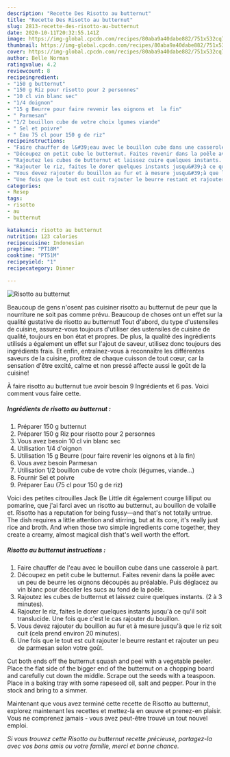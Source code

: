 ```yaml
---
description: "Recette Des Risotto au butternut"
title: "Recette Des Risotto au butternut"
slug: 2813-recette-des-risotto-au-butternut
date: 2020-10-11T20:32:55.141Z
image: https://img-global.cpcdn.com/recipes/80aba9a40dabe882/751x532cq70/risotto-au-butternut-photo-principale-de-la-recette.jpg
thumbnail: https://img-global.cpcdn.com/recipes/80aba9a40dabe882/751x532cq70/risotto-au-butternut-photo-principale-de-la-recette.jpg
cover: https://img-global.cpcdn.com/recipes/80aba9a40dabe882/751x532cq70/risotto-au-butternut-photo-principale-de-la-recette.jpg
author: Belle Norman
ratingvalue: 4.2
reviewcount: 8
recipeingredient:
- "150 g butternut"
- "150 g Riz pour risotto pour 2 personnes"
- "10 cl vin blanc sec"
- "1/4 doignon"
- "15 g Beurre pour faire revenir les oignons et  la fin"
- " Parmesan"
- "1/2 bouillon cube de votre choix lgumes viande"
- " Sel et poivre"
- " Eau 75 cl pour 150 g de riz"
recipeinstructions:
- "Faire chauffer de l&#39;eau avec le bouillon cube dans une casserole à part."
- "Découpez en petit cube le butternut. Faites revenir dans la poêle avec un peu de beurre les oignons découpés au préalable. Puis déglacez au vin blanc pour décoller les sucs au fond de la poêle."
- "Rajoutez les cubes de butternut et laissez cuire quelques instants. (2 à 3 minutes)."
- "Rajouter le riz, faites le dorer quelques instants jusqu&#39;à ce qu&#39;il soit translucide. Une fois que c&#39;est le cas rajouter du bouillon."
- "Vous devez rajouter du bouillon au fur et à mesure jusqu&#39;à que le riz soit cuit (cela prend environ 20 minutes)."
- "Une fois que le tout est cuit rajouter le beurre restant et rajouter un peu de parmesan selon votre goût."
categories:
- Resep
tags:
- risotto
- au
- butternut

katakunci: risotto au butternut 
nutrition: 123 calories
recipecuisine: Indonesian
preptime: "PT18M"
cooktime: "PT51M"
recipeyield: "1"
recipecategory: Dinner

---
```



![Risotto au butternut](https://img-global.cpcdn.com/recipes/80aba9a40dabe882/751x532cq70/risotto-au-butternut-photo-principale-de-la-recette.jpg)

Beaucoup de gens n'osent pas cuisiner risotto au butternut de peur que la nourriture ne soit pas comme prévu. Beaucoup de choses ont un effet sur la qualité gustative de risotto au butternut! Tout d'abord, du type d'ustensiles de cuisine, assurez-vous toujours d'utiliser des ustensiles de cuisine de qualité, toujours en bon état et propres. De plus, la qualité des ingrédients utilisés a également un effet sur l'ajout de saveur, utilisez donc toujours des ingrédients frais. Et enfin, entraînez-vous à reconnaître les différentes saveurs de la cuisine, profitez de chaque cuisson de tout cœur, car la sensation d'être excité, calme et non pressé affecte aussi le goût de la cuisine!

<!--inarticleads1-->

À faire risotto au butternut tue avoir besoin 9 Ingrédients et 6 pas. Voici comment vous faire cette.

##### Ingrédients de risotto au butternut :

1. Préparer 150 g butternut
1. Préparer 150 g Riz pour risotto pour 2 personnes
1. Vous avez besoin 10 cl vin blanc sec
1. Utilisation 1/4 d&#39;oignon
1. Utilisation 15 g Beurre (pour faire revenir les oignons et à la fin)
1. Vous avez besoin  Parmesan
1. Utilisation 1/2 bouillon cube de votre choix (légumes, viande...)
1. Fournir  Sel et poivre
1. Préparer  Eau (75 cl pour 150 g de riz)


Voici des petites citrouilles Jack Be Little dit également courge lilliput ou pomarine, que j&#39;ai farci avec un risotto au butternut, au bouillon de volaille et. Risotto has a reputation for being fussy—and that&#39;s not totally untrue. The dish requires a little attention and stirring, but at its core, it&#39;s really just rice and broth. And when those two simple ingredients come together, they create a creamy, almost magical dish that&#39;s well worth the effort. 

<!--inarticleads2-->

##### Risotto au butternut instructions :

1. Faire chauffer de l&#39;eau avec le bouillon cube dans une casserole à part.
1. Découpez en petit cube le butternut. Faites revenir dans la poêle avec un peu de beurre les oignons découpés au préalable. Puis déglacez au vin blanc pour décoller les sucs au fond de la poêle.
1. Rajoutez les cubes de butternut et laissez cuire quelques instants. (2 à 3 minutes).
1. Rajouter le riz, faites le dorer quelques instants jusqu&#39;à ce qu&#39;il soit translucide. Une fois que c&#39;est le cas rajouter du bouillon.
1. Vous devez rajouter du bouillon au fur et à mesure jusqu&#39;à que le riz soit cuit (cela prend environ 20 minutes).
1. Une fois que le tout est cuit rajouter le beurre restant et rajouter un peu de parmesan selon votre goût.


Cut both ends off the butternut squash and peel with a vegetable peeler. Place the flat side of the bigger end of the butternut on a chopping board and carefully cut down the middle. Scrape out the seeds with a teaspoon. Place in a baking tray with some rapeseed oil, salt and pepper. Pour in the stock and bring to a simmer. 

<!--inarticleads1-->

<p>
Maintenant que vous avez terminé cette recette de Risotto au butternut, explorez maintenant les recettes et mettez-la en œuvre et prenez-en plaisir. Vous ne comprenez jamais - vous avez peut-être trouvé un tout nouvel emploi.
</p>

<p>
<i>Si vous trouvez cette Risotto au butternut recette précieuse, partagez-la avec vos bons amis ou votre famille, merci et bonne chance.</i>
</p>

